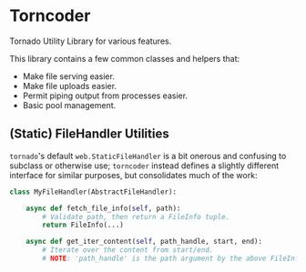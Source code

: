 # Torncoder

Tornado Utility Library for various features.

This library contains a few common classes and helpers that:
 - Make file serving easier.
 - Make file uploads easier.
 - Permit piping output from processes easier.
 - Basic pool management.

## (Static) FileHandler Utilities

`tornado`'s default `web.StaticFileHandler` is a bit onerous and confusing to
subclass or otherwise use; `torncoder` instead defines a slightly different
interface for similar purposes, but consolidates much of the work:

```python
class MyFileHandler(AbstractFileHandler):

    async def fetch_file_info(self, path):
        # Validate path, then return a FileInfo tuple.
        return FileInfo(...)

    async def get_iter_content(self, path_handle, start, end):
        # Iterate over the content from start/end.
        # NOTE: 'path_handle' is the path argument by the above FileInfo.
```
